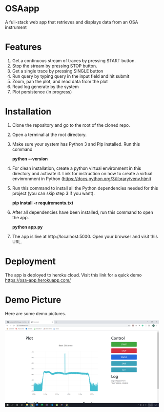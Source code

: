 # OSAapp
A full-stack web app that retrieves and displays data from an OSA instrument

# Features
1. Get a continuous stream of traces by pressing START button.
2. Stop the stream by pressing STOP button.
3. Get a single trace by pressing SINGLE button
4. Run query by typing query in the input field and hit submit
5. Zoom, pan the plot, and read data from the plot
6. Read log generate by the system
7. Plot persistence (in progress)

# Installation
1. Clone the repository and go to the root of the cloned repo.

2. Open a terminal at the root directory.

3. Make sure your system has Python 3 and Pip installed. Run this command

   **python --version**

3. For clean installation, create a python virtual environment in this directory and activate it.
   Link for instruction on how to create a virtual envinronment in Python (https://docs.python.org/3/library/venv.html)

4. Run this command to install all the Python dependencies needed for this project (you can skip step 3 if you want).

   **pip install -r requirements.txt**

5. After all dependencies have been installed, run this command to open the app.

   **python app.py**

6. The app is live at http://localhost:5000. Open your browser and visit this URL.

# Deployment
The app is deployed to heroku cloud. Visit this link for a quick demo
https://osa-app.herokuapp.com/

# Demo Picture 
Here are some demo pictures.

![Demo1](https://github.com/andrewta999/OSAapp/blob/master/photo/d1.png)
